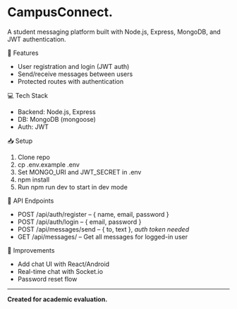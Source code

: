 # CampusConnect.
A student messaging platform built with Node.js, Express, MongoDB, and JWT authentication.

 🚀 Features
- User registration and login (JWT auth)
- Send/receive messages between users
- Protected routes with authentication

💻 Tech Stack
- Backend: Node.js, Express
- DB: MongoDB (mongoose)
- Auth: JWT

 📥 Setup
1. Clone repo
2. cp .env.example .env
3. Set MONGO_URI and JWT_SECRET in .env
4. npm install
5. Run npm run dev to start in dev mode

 🧪 API Endpoints
- POST /api/auth/register – { name, email, password }
- POST /api/auth/login – { email, password }
- POST /api/messages/send – { to, text }, *auth token needed*
- GET /api/messages/ – Get all messages for logged-in user

🧼 Improvements
- Add chat UI with React/Android
- Real-time chat with Socket.io
- Password reset flow

---

**Created for academic evaluation.**

